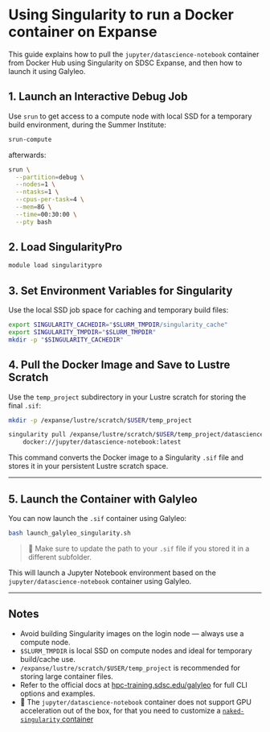 # Using Singularity to run a Docker container on Expanse

This guide explains how to pull the `jupyter/datascience-notebook` container from Docker Hub using Singularity on SDSC Expanse, and then how to launch it using Galyleo.

## 1. Launch an Interactive Debug Job

Use `srun` to get access to a compute node with local SSD for a temporary build environment, during the Summer Institute:

```bash
srun-compute
```

afterwards:

```bash
srun \
  --partition=debug \
  --nodes=1 \
  --ntasks=1 \
  --cpus-per-task=4 \
  --mem=8G \
  --time=00:30:00 \
  --pty bash
```

## 2. Load SingularityPro

```bash
module load singularitypro
```

## 3. Set Environment Variables for Singularity

Use the local SSD job space for caching and temporary build files:

```bash
export SINGULARITY_CACHEDIR="$SLURM_TMPDIR/singularity_cache"
export SINGULARITY_TMPDIR="$SLURM_TMPDIR"
mkdir -p "$SINGULARITY_CACHEDIR"
```

## 4. Pull the Docker Image and Save to Lustre Scratch

Use the `temp_project` subdirectory in your Lustre scratch for storing the final `.sif`:

```bash
mkdir -p /expanse/lustre/scratch/$USER/temp_project

singularity pull /expanse/lustre/scratch/$USER/temp_project/datascience-notebook_latest.sif \
    docker://jupyter/datascience-notebook:latest
```

This command converts the Docker image to a Singularity `.sif` file and stores it in your persistent Lustre scratch space.

---

## 5. Launch the Container with Galyleo

You can now launch the `.sif` container using Galyleo:

```bash
bash launch_galyleo_singularity.sh
```

> 📌 Make sure to update the path to your `.sif` file if you stored it in a different subfolder.

This will launch a Jupyter Notebook environment based on the `jupyter/datascience-notebook` container using Galyleo.

---

## Notes

* Avoid building Singularity images on the login node — always use a compute node.
* `$SLURM_TMPDIR` is local SSD on compute nodes and ideal for temporary build/cache use.
* `/expanse/lustre/scratch/$USER/temp_project` is recommended for storing large container files.
* Refer to the official docs at [hpc-training.sdsc.edu/galyleo](https://hpc-training.sdsc.edu/galyleo/) for full CLI options and examples.
* 🚫 The `jupyter/datascience-notebook` container does not support GPU acceleration out of the box, for that you need to customize a [`naked-singularity` container](https://github.com/mkandes/naked-singularity)
